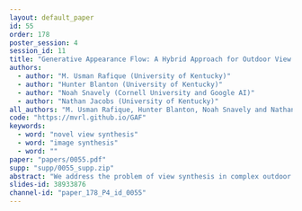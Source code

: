```yaml
---
layout: default_paper
id: 55
order: 178
poster_session: 4
session_id: 11
title: "Generative Appearance Flow: A Hybrid Approach for Outdoor View Synthesis"
authors:
  - author: "M. Usman Rafique (University of Kentucky)"
  - author: "Hunter Blanton (University of Kentucky)"
  - author: "Noah Snavely (Cornell University and Google AI)"
  - author: "Nathan Jacobs (University of Kentucky)"
all_authors: "M. Usman Rafique, Hunter Blanton, Noah Snavely and Nathan Jacobs"
code: "https://mvrl.github.io/GAF"
keywords:
  - word: "novel view synthesis"
  - word: "image synthesis"
  - word: ""
paper: "papers/0055.pdf"
supp: "supp/0055_supp.zip"
abstract: "We address the problem of view synthesis in complex outdoor scenes. We propose a novel convolutional neural network architecture that includes flow-based and direct synthesis sub-networks. Both sub-networks introduce novel elements that greatly improve the quality of the synthesized images. These images are then adaptively fused to create the final output image. Our approach achieves state-of-the-art performance on the KITTI dataset, which is commonly used to evaluate view-synthesis methods. Unlike many recently proposed methods, ours is trained without the need for additional geometric constraints, such as a ground-truth depth map, making it more broadly applicable. Our approach also achieved the best performance on the Brooklyn Panorama Synthesis dataset, which we introduce as a new, challenging benchmark for view synthesis. Our dataset, code, and pretrained models are available at url{https://mvrl.github.io/GAF}."
slides-id: 38933876
channel-id: "paper_178_P4_id_0055"
---
```

